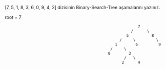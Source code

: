 [7, 5, 1, 8, 3, 6, 0, 9, 4, 2] dizisinin Binary-Search-Tree aşamalarını yazınız.


root = 7

                                                              7
                                                           /      \ 
                                                         5          8
                                                      /     \         \
                                                    1        6         9
                                                  /     \
                                                 0        3
                                                        /   \
                                                       2      4
                                                             
                                                            
                                                     
                                                         
                                                         
                                                      
                                                     
